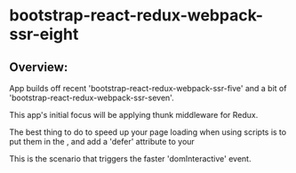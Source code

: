 # bootstrap-react-redux-webpack-ssr-eight

## Overview:

App builds off recent 'bootstrap-react-redux-webpack-ssr-five' and a bit of 'bootstrap-react-redux-webpack-ssr-seven'.

This app's initial focus will be applying thunk middleware for Redux.


The best thing to do to speed up your page loading when using scripts is to put them in the <head>, and add a 'defer' attribute to your <script> tag:

<script defer src="script.js"></script>

This is the scenario that triggers the faster 'domInteractive' event.